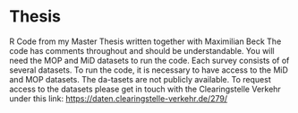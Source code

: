 # Thesis
R Code from my Master Thesis written together with Maximilian Beck 
The code has comments throughout and should be understandable. You will need the MOP and MiD datasets to run the code.
Each survey consists of of several datasets.
To run the code, it is necessary to have access to the MiD and MOP datasets. 
The da-tasets are not publicly available. 
To request access to the datasets please get in touch with the Clearingstelle Verkehr under this link: https://daten.clearingstelle-verkehr.de/279/
